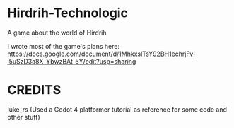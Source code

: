 # Hirdrih-Technologic
 A game about the world of Hirdrih

I wrote most of the game's plans here:
https://docs.google.com/document/d/1MhkxslTsY92BH1echrjFv-l5uSzD3a8X_YbwzBAt_5Y/edit?usp=sharing

# CREDITS

luke_rs (Used a Godot 4 platformer tutorial as reference for some code and other stuff)